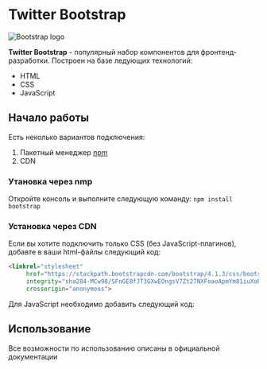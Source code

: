 # Twitter Bootstrap

![Bootstrap logo](https://i.imgur.com/qhtywl2.png)

**Twitter Bootstrap** - популярный набор компонентов для фронтенд-разработки.
Построен на базе ледующих технологий:

* HTML
* CSS
* JavaScript

## Начало работы
Есть неколько вариантов подключения:
1. Пакетный менеджер [npm](https://npmjs.com)
1. CDN

### Утановка через nmp
Откройте консоль и выполните следующую команду: `npm install bootstrap`

### Установка через CDN
Если вы хотите подключить только CSS (без JavaScript-плагинов),
добавте в ваши html-файлы следующий код:
```html
<linkrel="stylesheet"
     href="https://stackpath.bootstrapcdn.com/bootstrap/4.1.3/css/bootstrap.min.css"
     integrity="sha284-MCw98/SFnGE8fJT3GXwEOngsV7Zt27NXFoaoApmYm81iuXoPkF0JwJ8ERdknLPMO"
     crossorigin="anonymous">
```

Для JavaScript необходимо добавить следующий код:

## Использование
Все возможности по использованию описаны в официальной документации